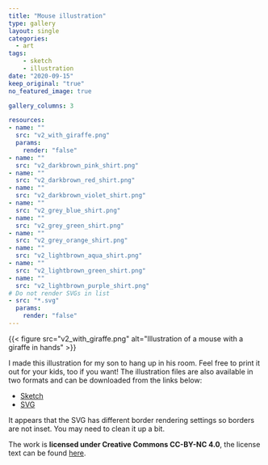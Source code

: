 ```yaml
---
title: "Mouse illustration"
type: gallery
layout: single
categories: 
  - art
tags:
    - sketch
    - illustration
date: "2020-09-15"
keep_original: "true"
no_featured_image: true

gallery_columns: 3

resources:
- name: ""
  src: "v2_with_giraffe.png"
  params:
    render: "false"
- name: ""
  src: "v2_darkbrown_pink_shirt.png"
- name: ""
  src: "v2_darkbrown_red_shirt.png"
- name: ""
  src: "v2_darkbrown_violet_shirt.png"
- name: ""
  src: "v2_grey_blue_shirt.png"
- name: ""
  src: "v2_grey_green_shirt.png"
- name: ""
  src: "v2_grey_orange_shirt.png"
- name: ""
  src: "v2_lightbrown_aqua_shirt.png"
- name: ""
  src: "v2_lightbrown_green_shirt.png"
- name: ""
  src: "v2_lightbrown_purple_shirt.png"
# Do not render SVGs in list
- src: "*.svg"
  params:
    render: "false"
---
```


{{< figure src="v2_with_giraffe.png" alt="Illustration of a mouse with a giraffe in hands" >}}

I made this illustration for my son to hang up in his room. Feel free to print it out for your kids, too if you want! The illustration files are also available in two formats and can be downloaded from the links below:

- [Sketch](kevingimbel_mouse.sketch)
- [SVG](kevingimbel_mouse.svg)

It appears that the SVG has different border rendering settings so borders are not inset. You may need to clean it up a bit.

The work is **licensed under Creative Commons CC-BY-NC 4.0**, the license text can be found [here](https://creativecommons.org/licenses/by-nc/4.0/).